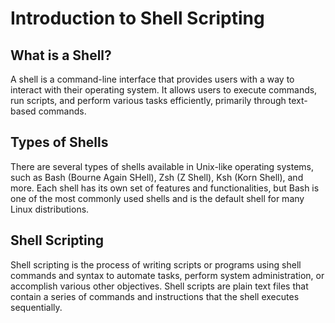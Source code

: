 # Introduction to Shell Scripting

## What is a Shell?

A shell is a command-line interface that provides users with a way to interact with their operating system. It allows users to execute commands, run scripts, and perform various tasks efficiently, primarily through text-based commands.

## Types of Shells

There are several types of shells available in Unix-like operating systems, such as Bash (Bourne Again SHell), Zsh (Z Shell), Ksh (Korn Shell), and more. Each shell has its own set of features and functionalities, but Bash is one of the most commonly used shells and is the default shell for many Linux distributions.

## Shell Scripting

Shell scripting is the process of writing scripts or programs using shell commands and syntax to automate tasks, perform system administration, or accomplish various other objectives. Shell scripts are plain text files that contain a series of commands and instructions that the shell executes sequentially.